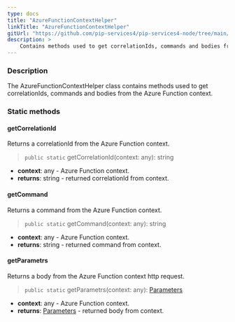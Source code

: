 ```yaml
---
type: docs
title: "AzureFunctionContextHelper"
linkTitle: "AzureFunctionContextHelper"
gitUrl: "https://github.com/pip-services4/pip-services4-node/tree/main/pip-services4-azure-node"
description: >
    Contains methods used to get correlationIds, commands and bodies from the Azure Function context.
---
```


### Description

The AzureFunctionContextHelper class contains methods used to get correlationIds, commands and bodies from the Azure Function context.


### Static methods

#### getCorrelationId
Returns a correlationId from the Azure Function context.

> `public static` getCorrelationId(context: any): string

- **context**: any - Azure Function context.
- **returns**: string - returned correlationId from context.

#### getCommand
Returns a command from the Azure Function context.

> `public static` getCommand(context: any): string

- **context**: any - Azure Function context.
- **returns**: string - returned command from context.

#### getParametrs
Returns a body from the Azure Function context http request.

> `public static` getParametrs(context: any): [Parameters](../../../commons/run/parameters)

- **context**: any - Azure Function context.
- **returns**: [Parameters](../../../commons/run/parameters) - returned body from context.
